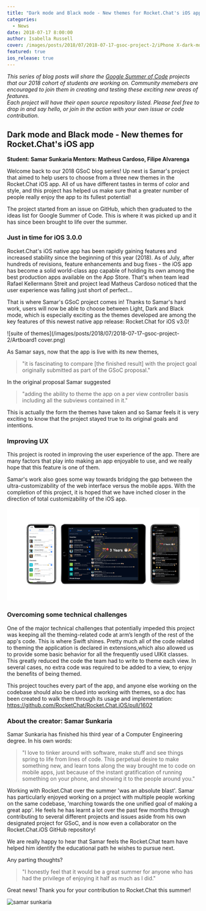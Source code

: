 ```yaml
---
title: "Dark mode and Black mode - New themes for Rocket.Chat's iOS app (GSoC 2018 project)"
categories:
  - News
date: 2018-07-17 8:00:00
author: Isabella Russell
cover: /images/posts/2018/07/2018-07-17-gsoc-project-2/iPhone X-dark-mode-cover.png
featured: true
ios_release: true
---
```


_This series of blog posts will share the [Google Summer of Code](https://rocket.chat/docs/contributing/google-summer-of-code) projects that our 2018 cohort of students are working on. Community memebers are encouraged to join them in creating and testing these exciting new areas of features.<br/>Each project will have their open source repository listed.  Please feel free to drop in and say hello, or join in the action with your own issue or code contribution.<br/>_

## Dark mode and Black mode - New themes for Rocket.Chat's iOS app
**Student: Samar Sunkaria    Mentors: Matheus Cardoso, Filipe Alvarenga**

Welcome back to our 2018 GSoC blog series! Up next is Samar's project that aimed to help users to choose from a three new themes in the Rocket.Chat iOS app. All of us have different tastes in terms of color and style, and this project has helped us make sure that a greater number of people really enjoy the app to its fullest potential!

The project started from an issue on GitHub, which then graduated to the ideas list for Google Summer of Code. This is where it was picked up and it has since been brought to life over the summer.

### Just in time for iOS 3.0.0

Rocket.Chat's iOS native app has been rapidly gaining features and increased stability since the beginning of this year (2018).  As of July, after hundreds of revisions, feature enhancements and bug fixes - the iOS app has become a solid world-class app capable of holding its own among the best production apps available on the App Store.  That's when team lead Rafael Kellermann Streit and project lead Matheus Cardoso noticed that the user experience was falling just short of perfect...

That is where Samar's GSoC project comes in! Thanks to Samar's hard work, users will now be able to choose between Light, Dark and Black mode, which is especially exciting as the themes developed are among the key features of this newest native app release: Rocket.Chat for iOS v3.0!

![suite of themes](/images/posts/2018/07/2018-07-17-gsoc-project-2/Artboard1 cover.png)

As Samar says, now that the app is live with its new themes,

> "it is fascinating to compare [the finished result] with the project goal originally submitted as part of the GSoC proposal."

In the original proposal Samar suggested

> "adding the ability to theme the app on a per view controller basis including all the subviews contained in it."

This is actually the form the themes have taken and so Samar feels it is very exciting to know that the project stayed true to its original goals and intentions.

### Improving UX

This project is rooted in improving the user experience of the app. There are many factors that play into making an app enjoyable to use, and we really hope that this feature is one of them.

Samar's work also goes some way towards bridging the gap between the ultra-customizability of the web interface versus the mobile apps. With the completion of this project, it is hoped that we have inched closer in the direction of total customizability of the iOS app.

![all devices and themes](/images/posts/2018/07/2018-07-17-gsoc-project-2/all-devices-and-themes.png)

### Overcoming some technical challenges

One of the major technical challenges that potentially impeded this project was keeping all the theming-related code at arm’s length of the rest of the app's code. This is where Swift shines. Pretty much all of the code related to theming the application is declared in extensions,which also allowed us to provide some basic behavior for all the frequently used UIKit classes. <br/> This greatly reduced the code the team had to write to theme each view. In several cases, no extra code was required to be added to a view, to enjoy the benefits of being themed.

This project touches every part of the app, and anyone else working on the codebase should also be clued into working with themes, so a doc has been created to walk them through its usage
and implementation: <https://github.com/RocketChat/Rocket.Chat.iOS/pull/1602>

### About the creator: Samar Sunkaria

Samar Sunkaria has finished his third year of a Computer Engineering degree. In his own words:
> "I love to tinker around with software, make stuff and see things spring to life from lines of code. This perpetual desire to make something new, and learn tons along the way brought me to code on mobile apps, just because of the instant gratification of running something on your phone, and showing it to the people around you."

Working with Rocket.Chat over the summer 'was an absolute blast'. Samar has particularly enjoyed working on a project with multiple people working on the same codebase, 'marching towards the one unified goal of making a great app'. He feels he has learnt a lot over the past few months through contributing to several different projects and issues aside from his own designated project for GSoC, and is now even a collaborator on the Rocket.Chat.iOS GitHub repository!

We are really happy to hear that Samar feels the Rocket.Chat team have helped him identify the educational path he wishes to pursue next.

Any parting thoughts?

> "I honestly feel that it would be a great summer for anyone who has had the privilege of enjoying it half as much as I did."

Great news! Thank you for your contribution to Rocket.Chat this summer!

![samar sunkaria](https://scontent-bom1-1.cdninstagram.com/vp/9678abd64209a9b3525de621d3a0c6a3/5BD38779/t51.2885-15/e35/15803605_952240744912926_8876631162315866112_n.jpg)
